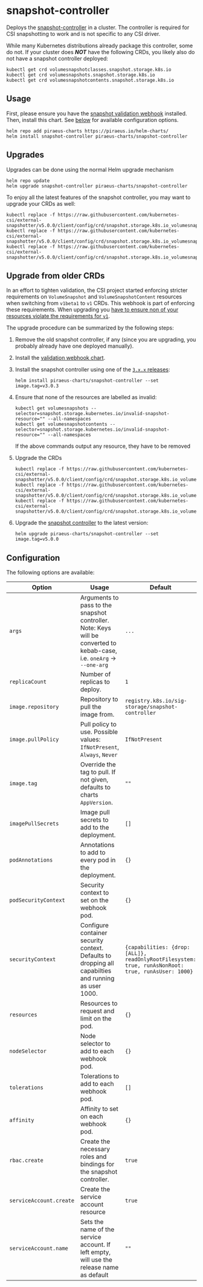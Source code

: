 # snapshot-controller

Deploys the [snapshot-controller](https://github.com/kubernetes-csi/external-snapshotter) in a cluster.
The controller is required for CSI snapshotting to work and is not specific to any CSI driver.

While many Kubernetes distributions already package this controller, some do not. If your cluster does ***NOT***
have the following CRDs, you likely also do not have a snapshot controller deployed:

```
kubectl get crd volumesnapshotclasses.snapshot.storage.k8s.io
kubectl get crd volumesnapshots.snapshot.storage.k8s.io
kubectl get crd volumesnapshotcontents.snapshot.storage.k8s.io
```

## Usage

First, please ensure you have the [snapshot validation webhook](../snapshot-validation-webhook) installed.
Then, install this chart. See [below](#configuration) for available configuration options.

```
helm repo add piraeus-charts https://piraeus.io/helm-charts/
helm install snapshot-controller piraeus-charts/snapshot-controller
```

## Upgrades

Upgrades can be done using the normal Helm upgrade mechanism

```
helm repo update
helm upgrade snapshot-controller piraeus-charts/snapshot-controller
```

To enjoy all the latest features of the snapshot controller, you may want to upgrade your CRDs as well:

```
kubectl replace -f https://raw.githubusercontent.com/kubernetes-csi/external-snapshotter/v5.0.0/client/config/crd/snapshot.storage.k8s.io_volumesnapshotclasses.yaml
kubectl replace -f https://raw.githubusercontent.com/kubernetes-csi/external-snapshotter/v5.0.0/client/config/crd/snapshot.storage.k8s.io_volumesnapshots.yaml
kubectl replace -f https://raw.githubusercontent.com/kubernetes-csi/external-snapshotter/v5.0.0/client/config/crd/snapshot.storage.k8s.io_volumesnapshotcontents.yaml
```

## Upgrade from older CRDs

In an effort to tighten validation, the CSI project started enforcing stricter requirements on `VolumeSnapshot` and
`VolumeSnapshotContent` resources when switching from `v1beta1` to `v1` CRDs. This webhook is part of enforcing
these requirements. When upgrading you [have to ensure non of your resources violate the requirements for `v1`].

The upgrade procedure can be summarized by the following steps:

1. Remove the old snapshot controller, if any (since you are upgrading, you probably already have one deployed manually).
2. Install the [validation webhook chart](../snapshot-validation-webhook).
3. Install the snapshot controller using one of the [`3.x.x` releases]:

   ```
   helm install piraeus-charts/snapshot-controller --set image.tag=v3.0.3
   ```
4. Ensure that none of the resources are labelled as invalid:

   ```
   kubectl get volumesnapshots --selector=snapshot.storage.kubernetes.io/invalid-snapshot-resource="" --all-namespaces
   kubectl get volumesnapshotcontents --selector=snapshot.storage.kubernetes.io/invalid-snapshot-resource="" --all-namespaces
   ```

   If the above commands output any resource, they have to be removed

5. Upgrade the CRDs

   ```
   kubectl replace -f https://raw.githubusercontent.com/kubernetes-csi/external-snapshotter/v5.0.0/client/config/crd/snapshot.storage.k8s.io_volumesnapshotclasses.yaml
   kubectl replace -f https://raw.githubusercontent.com/kubernetes-csi/external-snapshotter/v5.0.0/client/config/crd/snapshot.storage.k8s.io_volumesnapshots.yaml
   kubectl replace -f https://raw.githubusercontent.com/kubernetes-csi/external-snapshotter/v5.0.0/client/config/crd/snapshot.storage.k8s.io_volumesnapshotcontents.yaml
   ```

6. Upgrade the [snapshot controller](../snapshot-controller) to the latest version:

   ```
   helm upgrade piraeus-charts/snapshot-controller --set image.tag=v5.0.0
   ```

## Configuration

The following options are available:

| Option                  | Usage                                                                                                                  | Default                                                                                            |
|-------------------------|------------------------------------------------------------------------------------------------------------------------|----------------------------------------------------------------------------------------------------|
| `args`                  | Arguments to pass to the snapshot controller. Note: Keys will be converted to kebab-case, i.e. `oneArg` -> `--one-arg` | `...`                                                                                              |
| `replicaCount`          | Number of replicas to deploy.                                                                                          | `1`                                                                                                |
| `image.repository`      | Repository to pull the image from.                                                                                     | `registry.k8s.io/sig-storage/snapshot-controller`                                                  |
| `image.pullPolicy`      | Pull policy to use. Possible values: `IfNotPresent`, `Always`, `Never`                                                 | `IfNotPresent`                                                                                     |
| `image.tag`             | Override the tag to pull. If not given, defaults to charts `AppVersion`.                                               | `""`                                                                                               |
| `imagePullSecrets`      | Image pull secrets to add to the deployment.                                                                           | `[]`                                                                                               |
| `podAnnotations`        | Annotations to add to every pod in the deployment.                                                                     | `{}`                                                                                               |
| `podSecurityContext`    | Security context to set on the webhook pod.                                                                            | `{}`                                                                                               |
| `securityContext`       | Configure container security context. Defaults to dropping all capabilties and running as user 1000.                   | `{capabilities: {drop: [ALL]}, readOnlyRootFilesystem: true, runAsNonRoot: true, runAsUser: 1000}` |
| `resources`             | Resources to request and limit on the pod.                                                                             | `{}`                                                                                               |
| `nodeSelector`          | Node selector to add to each webhook pod.                                                                              | `{}`                                                                                               |
| `tolerations`           | Tolerations to add to each webhook pod.                                                                                | `[]`                                                                                               |
| `affinity`              | Affinity to set on each webhook pod.                                                                                   | `{}`                                                                                               |
| `rbac.create`           | Create the necessary roles and bindings for the snapshot controller.                                                   | `true`                                                                                             |
| `serviceAccount.create` | Create the service account resource                                                                                    | `true`                                                                                             |
| `serviceAccount.name`   | Sets the name of the service account. If left empty, will use the release name as default                              | `""`                                                                                               |

[`3.x.x` releases]: https://github.com/kubernetes-csi/external-snapshotter/releases
[have to ensure non of your resources violate the requirements for `v1`]: https://github.com/kubernetes-csi/external-snapshotter#validating-webhook
